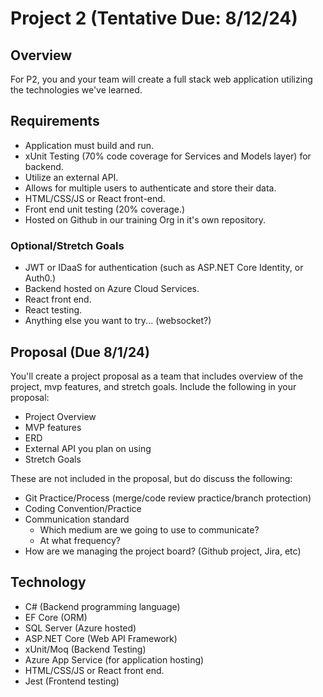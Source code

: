 # Project 2 (Tentative Due: 8/12/24)

## Overview

For P2, you and your team will create a full stack web application utilizing the technologies we've learned.

## Requirements

- Application must build and run.
- xUnit Testing (70% code coverage for Services and Models layer) for backend.
- Utilize an external API.
- Allows for multiple users to authenticate and store their data.
- HTML/CSS/JS or React front-end.
- Front end unit testing (20% coverage.)
- Hosted on Github in our training Org in it's own repository.

### Optional/Stretch Goals

- JWT or IDaaS for authentication (such as ASP.NET Core Identity, or Auth0.)
- Backend hosted on Azure Cloud Services.
- React front end.
- React testing.
- Anything else you want to try... (websocket?)

## Proposal (Due 8/1/24)

You'll create a project proposal as a team that includes overview of the project, mvp features, and stretch goals. Include the following in your proposal:

- Project Overview
- MVP features
- ERD
- External API you plan on using
- Stretch Goals

These are not included in the proposal, but do discuss the following:

- Git Practice/Process (merge/code review practice/branch protection)
- Coding Convention/Practice
- Communication standard
  - Which medium are we going to use to communicate?
  - At what frequency?
- How are we managing the project board? (Github project, Jira, etc)

## Technology

- C# (Backend programming language)
- EF Core (ORM)
- SQL Server (Azure hosted)
- ASP.NET Core (Web API Framework)
- xUnit/Moq (Backend Testing)
- Azure App Service (for application hosting)
- HTML/CSS/JS or React front end.
- Jest (Frontend testing)
